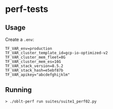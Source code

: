 # perf-tests

## Usage

Create a `.env`:

```
TF_VAR_env=production
TF_VAR_cluster_template_id=gcp-io-optimized-v2
TF_VAR_cluster_mem_fleet=8G
TF_VAR_cluster_mem_es=16G
TF_VAR_stack_version=8.5.2
TF_VAR_stack_hash=e5ebf87b
TF_VAR_apikey="abcdefghijklm"
```

## Running

```
> ./oblt-perf run suites/suite1_perf02.py
```

